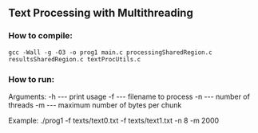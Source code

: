 ## Text Processing with Multithreading

### How to compile:

	gcc -Wall -g -O3 -o prog1 main.c processingSharedRegion.c resultsSharedRegion.c textProcUtils.c

### How to run:

Arguments:
    -h --- print usage
    -f --- filename to process
    -n --- number of threads
    -m --- maximum number of bytes per chunk

Example:
    ./prog1 -f texts/text0.txt -f texts/text1.txt -n 8 -m 2000
